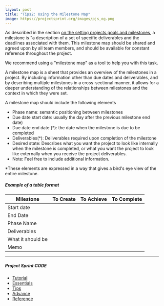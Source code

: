 ```yaml
---
layout: post
title: "Tips2: Using the Milestone Map"
image: https://projectsprint.org/images/pjs_og.png
---
```


As described in the section [on the setting projects goals and milestones](../tutorial/section2-1.md), a milestone is "a description of a set of specific deliverables and the deadlines associated with them.
This milestone map should be shared and agreed upon by all team members, and should be available for constant reference throughout the project.

We recommend using a "milestone map" as a tool to help you with this task.

A milestone map is a sheet that provides an overview of the milestones in a project. By including information other than due dates and deliverables, and by describing multiple milestones in a cross-sectional manner, it allows for a deeper understanding of the relationships between milestones and the context in which they were set.

A milestone map should include the following elements

  - Phase name: semantic positioning between milestones
  - Due date start date: usually the day after the previous milestone end date)
  - Due date end date (*): the date when the milestone is due to be completed
  - Deliverables(*): Deliverables required upon completion of the milestone
  - Desired state: Describes what you want the project to look like internally when the milestone is completed, or what you want the project to look like externally when you receive the project deliverables.
  - Note: Feel free to include additional information.

*These elements are expressed in a way that gives a bird's eye view of the entire milestone.

##### Example of a table format

 Milestone | To Create | To Achieve   | To Complete
--|---|---|--
Start date|    |    |   
End Date  |    |    |   
Phase Name  |    |    |   
Deliverables  |    |    |   
What it should be |    |    |   
Memo  |    |    |   

---

##### Project Sprint CODE
- [Tutorial](../tutorial/index.md)
- [Essentials](../essentials.md)
- [Tips](../tips/index.md)
- [Advance](../advance.md)
- [Reference](../reference.md)

